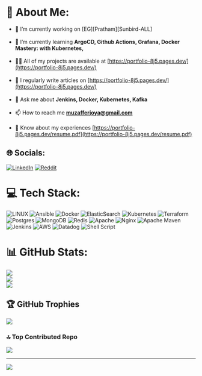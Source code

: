 # 💫 About Me:
- 🔭 I’m currently working on [EG][Pratham][Sunbird-ALL]<br><br> 
- 🌱 I’m currently learning **ArgoCD, Github Actions, Grafana, Docker Mastery: with Kubernetes,**<br><br> 
- 👨‍💻 All of my projects are available at [https://portfolio-8j5.pages.dev/](https://portfolio-8j5.pages.dev/)<br><br> 
- 📝 I regularly write articles on [https://portfolio-8j5.pages.dev/](https://portfolio-8j5.pages.dev/)<br><br> 
- 💬 Ask me about **Jenkins, Docker, Kubernetes, Kafka**<br><br> 
- 📫 How to reach me **muzafferjoya@gmail.com**<br><br> 
- 📄 Know about my experiences [https://portfolio-8j5.pages.dev/resume.pdf](https://portfolio-8j5.pages.dev/resume.pdf)


## 🌐 Socials:
[![LinkedIn](https://img.shields.io/badge/LinkedIn-%230077B5.svg?logo=linkedin&logoColor=white)](https://linkedin.com/in/muzaffarjoya) [![Reddit](https://img.shields.io/badge/Reddit-%23FF4500.svg?logo=Reddit&logoColor=white)](https://reddit.com/user/muzaffar-khan) 

# 💻 Tech Stack:
![LINUX](https://img.shields.io/badge/Linux-FCC624?style=for-the-badge&logo=linux&logoColor=black) ![Ansible](https://img.shields.io/badge/ansible-%231A1918.svg?style=for-the-badge&logo=ansible&logoColor=white) ![Docker](https://img.shields.io/badge/docker-%230db7ed.svg?style=for-the-badge&logo=docker&logoColor=white) ![ElasticSearch](https://img.shields.io/badge/-ElasticSearch-005571?style=for-the-badge&logo=elasticsearch) ![Kubernetes](https://img.shields.io/badge/kubernetes-%23326ce5.svg?style=for-the-badge&logo=kubernetes&logoColor=white) ![Terraform](https://img.shields.io/badge/terraform-%235835CC.svg?style=for-the-badge&logo=terraform&logoColor=white) ![Postgres](https://img.shields.io/badge/postgres-%23316192.svg?style=for-the-badge&logo=postgresql&logoColor=white) ![MongoDB](https://img.shields.io/badge/MongoDB-%234ea94b.svg?style=for-the-badge&logo=mongodb&logoColor=white) ![Redis](https://img.shields.io/badge/redis-%23DD0031.svg?style=for-the-badge&logo=redis&logoColor=white) ![Apache](https://img.shields.io/badge/apache-%23D42029.svg?style=for-the-badge&logo=apache&logoColor=white) ![Nginx](https://img.shields.io/badge/nginx-%23009639.svg?style=for-the-badge&logo=nginx&logoColor=white) ![Apache Maven](https://img.shields.io/badge/Apache%20Maven-C71A36?style=for-the-badge&logo=Apache%20Maven&logoColor=white) ![Jenkins](https://img.shields.io/badge/jenkins-%232C5263.svg?style=for-the-badge&logo=jenkins&logoColor=white) ![AWS](https://img.shields.io/badge/AWS-%23FF9900.svg?style=for-the-badge&logo=amazon-aws&logoColor=white) ![Datadog](https://img.shields.io/badge/datadog-%23632CA6.svg?style=for-the-badge&logo=datadog&logoColor=white) ![Shell Script](https://img.shields.io/badge/shell_script-%23121011.svg?style=for-the-badge&logo=gnu-bash&logoColor=white)
# 📊 GitHub Stats:
![](https://github-readme-stats.vercel.app/api?username=muzafferjoya&theme=vue-dark&hide_border=false&include_all_commits=false&count_private=false)<br/>
![](https://github-readme-streak-stats.herokuapp.com/?user=muzafferjoya&theme=vue-dark&hide_border=false)<br/>
![](https://github-readme-stats.vercel.app/api/top-langs/?username=muzafferjoya&theme=vue-dark&hide_border=false&include_all_commits=false&count_private=false&layout=compact)

## 🏆 GitHub Trophies
![](https://github-profile-trophy.vercel.app/?username=muzafferjoya&theme=radical&no-frame=false&no-bg=true&margin-w=4)

### 🔝 Top Contributed Repo
![](https://github-contributor-stats.vercel.app/api?username=muzafferjoya&limit=5&theme=dark&combine_all_yearly_contributions=true)

---
[![](https://visitcount.itsvg.in/api?id=muzafferjoya&icon=0&color=0)](https://visitcount.itsvg.in)

<!-- Proudly created with GPRM ( https://gprm.itsvg.in ) -->
